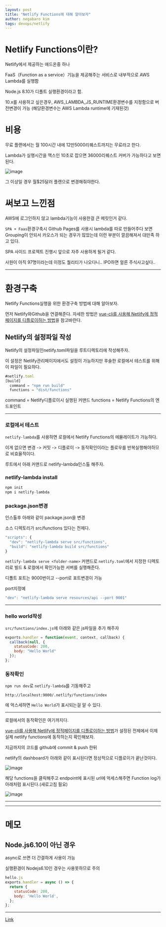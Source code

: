 ```yaml
---
layout: post
title: "Netlify Functions에 대해 알아보자"
author: negabaro kim
tags: devops/netlify
---
```



# Netlify Functions이란?


Netlify에서 제공하는 애드온중 하나

FaaS（Function as a service）기능을 제공해주는 서비스로 내부적으로 AWS Lambda를 실행함

Node.js 8.10가 디폴트 실행환경이라고 함.

10.x를 사용하고 싶은경우, AWS_LAMBDA_JS_RUNTIME환경변수를 지정함으로 버전변경이 가능
(해당환경변수는 AWS Lambda runtime에 기재된것)


# 비용

무료 플랜에서는 월 100시간 내에 12만5000리퀘스트까지는 무료라고 한다.

Lambda가 실행시간을 맥스인 10초로 잡으면 36000리퀘스트 커버가 가능하다고 보면된다.

![image](https://user-images.githubusercontent.com/4640346/99153748-fd144200-26ed-11eb-85e3-fb105ce2963f.png)

그 이상일 경우 월$25달러 플랜으로 변경해줘야한다.


# 써보고 느낀점

AWS에 로그인하지 않고 lambda기능이 사용한걸 큰 메릿인거 같다.

`SPA + Faas`환경구축시 Github Pages를 사용시 lambda를 따로 만들어주다 보면
Grouping이 안되서 카오스가 되는 경우가 많았는데 이런 부분이 깔끔해져서 대만족 하고 있다.

SPA 사이드 프로젝트 진행시 앞으로 자주 사용하게 될거 같다.

사원이 아직 97명이라는데 이정도 퀄리티가 나오다니.. IPO하면 얼른 주식사고싶다..


----

# 환경구축

Netlify Functions실행을 위한 환경구축 방법에 대해 알아보자.


먼저 Netlify와Github을 연결해준다.
자세한 방법은 [vue-cli를 사용해 Netlify에 정적페이지를 디플로이하는 방법]을 참고바란다.


## Netlify의 설정파일 작성

Netlify의 설정파일인netlify.toml파일을 루트디렉토리에 작성해주자.

이 설정은 Netlify관리페이지에서도 설정이 가능하지만 후술한 로컬에서 테스트를 위해 이 파일이 필요하다.

```js
#netlify.toml
[build]
  command = "npm run build"
  functions = "dist/functions"
```

command = Netlify디플로이시 실행된 커맨드
functions = Netlify Functions의 엔드포인트

---

### 로컬에서 테스트


`netlify-lambda`를 사용하면 로컬에서 Netlify Functions의 에뮬레이트가 가능하다.

이게 없으면 변경 -> 커밋 -> 디플로이 -> 동작확인이라는 플로우를 반복실행해야하므로 비효율적이다.

루트에서 아래 커맨드로 netlify-lambda인스톨 해주자.


### netlify-lambda install

```js
npm init
npm i netlify-lambda
```

### package.json변경

인스톨후 아래와 같이 package.json을 변경

소스 디렉토리가 src/functions 있다는 전제다.

```js
"scripts": {
  "dev": "netlify-lambda serve src/functions",
  "build": "netlify-lambda build src/functions"
}
```


`netlify-lambda serve <folder-name>` 커맨드로 `netlify.toml`에서 지정한 디렉토리로 빌드 & 로컬에서 확인가능한 서버를 실행해준다.

디폴트 포트는 9000번이고 --port로 포트변경이 가능

port지정예

```js
"dev": "netlify-lambda serve resources/api --port 9001"
```

---


### hello world작성

`src/functions/index.js`에 아래와 같은 js파일을 추가 해주자

```js
exports.handler = function(event, context, callback) {
  callback(null, {
    statusCode: 200,
    body: "Hello World"
  });
};
```

### 동작확인

`npm run dev`로 `netlify-lambda`를 기동해주고

`http://localhost:9000/.netlify/functions/index`

에 억스세하면 `Hello World`가 표시되는걸 알 수 있다.

---

로컬에서의 동작확인은 여기까지다.


[vue-cli를 사용해 Netlify에 정적페이지를 디플로이하는 방법]가 설정된 전제에서 이제 실제 netlify functions에 동작하는지 확인해보자.

지금까지의 코드를 github에 commit & push 한뒤

netlify의 dashboard가 아래와 같이 표시된다면 정상적으로 디플로이가 끝난것이다.


![image](https://user-images.githubusercontent.com/4640346/100726016-bcb00600-3407-11eb-8e35-6934b62d00db.png)

해당 functions을 클릭해주고 endpoint에 표시된 url에 억세스해주면 Function log가 아래처럼 표시된다.(새로고침 필요)


![image](https://user-images.githubusercontent.com/4640346/100726277-17496200-3408-11eb-9a23-85fc7ab30666.png)

---




---

# 메모


## Node.js6.10이 아닌 경우

async로 쓰면 더 간결하게 사용이 가능

실행환경이 Nodejs6.10인 경우는 사용못하므로 주의
```js
hello.js
exports.handler = async () => {
  return {
    statusCode: 200,
    body: 'Hello World',
  };
};
```

---


[vue-cli를 사용해 Netlify에 정적페이지를 디플로이하는 방법]: netlify-deploy-using-vue-cli

[Link](https://qiita.com/Sr_Bangs/items/7867853f5e71bd4ada56)
